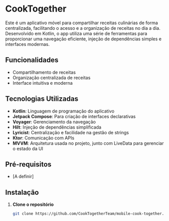 # CookTogether

Este é um aplicativo móvel para compartilhar receitas culinárias de forma centralizada, facilitando o acesso e a organização de receitas no dia a dia.
Desenvolvido em Kotlin, o app utiliza uma série de ferramentas para proporcionar uma navegação eficiente, injeção de dependências simples e interfaces modernas.

## Funcionalidades

- Compartilhamento de receitas
- Organização centralizada de receitas
- Interface intuitiva e moderna

## Tecnologias Utilizadas

- **Kotlin**: Linguagem de programação do aplicativo
- **Jetpack Compose**: Para criação de interfaces declarativas
- **Voyager**: Gerenciamento da navegação
- **Hilt**: Injeção de dependências simplificada
- **Lyricist**: Centralização e facilidade na gestão de strings
- **Ktor**: Comunicação com APIs
- **MVVM**: Arquitetura usada no projeto, junto com LiveData para gerenciar o estado da UI

## Pré-requisitos

- [A definir]

## Instalação

1. **Clone o repositório**
   ```bash
   git clone https://github.com/CookTogetherTeam/mobile-cook-together.git
